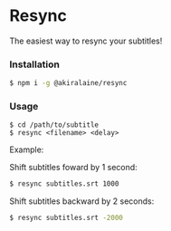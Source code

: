 # Resync

The easiest way to resync your subtitles!

### Installation
```bash
$ npm i -g @akiralaine/resync
```

### Usage
```
$ cd /path/to/subtitle
$ resync <filename> <delay>
```

Example:

Shift subtitles foward by 1 second:
```bash
$ resync subtitles.srt 1000
```

Shift subtitles backward by 2 seconds:
```bash
$ resync subtitles.srt -2000
```
